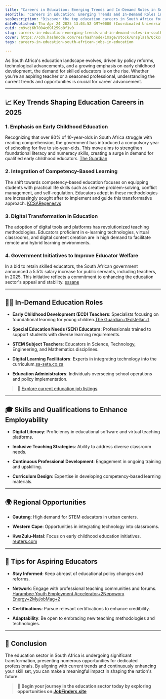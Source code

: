 ```yaml
---
title: "Careers in Education: Emerging Trends and In-Demand Roles in South Africa (2025)"
seoTitle: "Careers in Education: Emerging Trends and In-Demand Roles in South Afr"
seoDescription: "Discover the top education careers in South Africa for 2025. Explore emerging teaching trends, high-demand roles, essential skills, and where to find the be"
datePublished: Thu Apr 24 2025 13:03:52 GMT+0000 (Coordinated Universal Time)
cuid: cm9vdj6h7004c09l259o8f1v0
slug: careers-in-education-emerging-trends-and-in-demand-roles-in-south-africa-2025
cover: https://cdn.hashnode.com/res/hashnode/image/stock/unsplash/QckxruozjRg/upload/aceeaaf9e5e9f777efdc3fc020cae7ac.jpeg
tags: careers-in-education-south-african-jobs-in-education

---
```


As South Africa's education landscape evolves, driven by policy reforms, technological advancements, and a growing emphasis on early childhood development, the demand for skilled educators is on the rise. Whether you're an aspiring teacher or a seasoned professional, understanding the current trends and opportunities is crucial for career advancement.​

---

## 📈 Key Trends Shaping Education Careers in 2025

### 1\. **Emphasis on Early Childhood Education**

Recognizing that over 80% of 10-year-olds in South Africa struggle with reading comprehension, the government has introduced a compulsory year of schooling for five to six-year-olds. This move aims to strengthen foundational literacy and numeracy skills, creating a surge in demand for qualified early childhood educators. ​[The Guardian](https://www.theguardian.com/global-development/2025/mar/11/children-school-south-africa-early-learning-sector-funding?utm_source=chatgpt.com)

### 2\. **Integration of Competency-Based Learning**

The shift towards competency-based education focuses on equipping students with practical life skills such as creative problem-solving, conflict management, and self-regulation. Educators adept in these methodologies are increasingly sought after to implement and guide this transformative approach. ​[KCSA](https://kcsa.co.za/education-trends-for-2025/?utm_source=chatgpt.com)[Regenesys](https://www.regenesys.net/reginsights/in-demand-career-skills?utm_source=chatgpt.com)

### 3\. **Digital Transformation in Education**

The adoption of digital tools and platforms has revolutionized teaching methodologies. Educators proficient in e-learning technologies, virtual classrooms, and digital content creation are in high demand to facilitate remote and hybrid learning environments.​

### 4\. **Government Initiatives to Improve Educator Welfare**

In a bid to retain skilled educators, the South African government announced a 5.5% salary increase for public servants, including teachers, in 2025. This initiative reflects a commitment to enhancing the education sector's appeal and stability. ​[sssane](https://sssane.co.in/south-africas-2025-teacher-salary-boost-a-new-era-for-education-workforce/?utm_source=chatgpt.com)

---

## 🧑‍🏫 In-Demand Education Roles

* **Early Childhood Development (ECD) Teachers**: Specialists focusing on foundational learning for young children.​[The Guardian+1Edstellar+1](https://www.theguardian.com/global-development/2025/mar/11/children-school-south-africa-early-learning-sector-funding?utm_source=chatgpt.com)
    
* **Special Education Needs (SEN) Educators**: Professionals trained to support students with diverse learning requirements.​
    
* **STEM Subject Teachers**: Educators in Science, Technology, Engineering, and Mathematics disciplines.​
    
* **Digital Learning Facilitators**: Experts in integrating technology into the curriculum.​[sa-seta.co.za](https://www.sa-seta.co.za/top-careers-to-pursue/?utm_source=chatgpt.com)
    
* **Education Administrators**: Individuals overseeing school operations and policy implementation.​
    

> 🔗 [Explore current education job listings](https://jobfinders.site/jobs/education)

---

## 🎓 Skills and Qualifications to Enhance Employability

* **Digital Literacy**: Proficiency in educational software and virtual teaching platforms.​
    
* **Inclusive Teaching Strategies**: Ability to address diverse classroom needs.​
    
* **Continuous Professional Development**: Engagement in ongoing training and upskilling.​
    
* **Curriculum Design**: Expertise in developing competency-based learning materials.​
    

---

## 🌍 Regional Opportunities

* **Gauteng**: High demand for STEM educators in urban centers.​
    
* **Western Cape**: Opportunities in integrating technology into classrooms.​
    
* **KwaZulu-Natal**: Focus on early childhood education initiatives.​[reuters.com](https://www.reuters.com/world/africa/federer-meets-kolisi-south-africa-trip-support-early-learning-2025-02-12/?utm_source=chatgpt.com)
    

---

## 💼 Tips for Aspiring Educators

* **Stay Informed**: Keep abreast of educational policy changes and reforms.​
    
* **Network**: Engage with professional teaching communities and forums.​[Harambee Youth Employment Accelerator+2Nepoworx Energy+2MyJobMag+2](https://www.nepoworx.com/post/skills-and-jobs-in-demand-in-2025-driving-south-africa-s-future-economy?utm_source=chatgpt.com)
    
* **Certifications**: Pursue relevant certifications to enhance credibility.​
    
* **Adaptability**: Be open to embracing new teaching methodologies and technologies.​
    

---

## 📌 Conclusion

The education sector in South Africa is undergoing significant transformation, presenting numerous opportunities for dedicated professionals. By aligning with current trends and continuously enhancing your skill set, you can make a meaningful impact in shaping the nation's future.​

> 🔗 **Begin your journey in the education sector today by exploring opportunities on** [**JobFinders.site**](https://jobfinders.site/jobs/education)